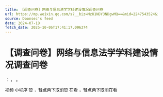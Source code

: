 ```yaml
---
title: 【调查问卷】网络与信息法学学科建设情况调查问卷
url: https://mp.weixin.qq.com/s?__biz=MzU1NDY3NDgwMQ==&mid=2247543524&idx=1&sn=2dbff2e39728179dbe2f1e93bb5e643b
source: Doonsec's feed
date: 2024-07-18
fetch_date: 2025-10-06T17:41:17.096374
---
```


# 【调查问卷】网络与信息法学学科建设情况调查问卷

：
，
。

视频
小程序
赞
，轻点两下取消赞
在看
，轻点两下取消在看